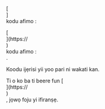 [<br host>]<br action>kodu afimo :<br code>

[<br host>](https://<br host>)<br action>kodu afimo :<br code>.

Koodu ijẹrisi yii yoo pari ni wakati kan.

Ti o ko ba ti beere fun [<br host>](https://<br host>)<br action>, jọwọ foju yi ifiranṣẹ.
